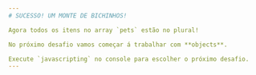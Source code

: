 ```yaml
---
# SUCESSO! UM MONTE DE BICHINHOS!

Agora todos os itens no array `pets` estão no plural!

No próximo desafio vamos começar á trabalhar com **objects**.

Execute `javascripting` no console para escolher o próximo desafio.
---
```

